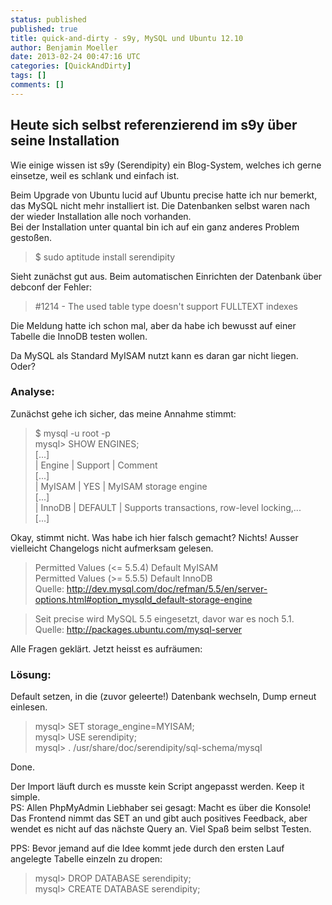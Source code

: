 ```yaml
---
status: published
published: true
title: quick-and-dirty - s9y, MySQL und Ubuntu 12.10
author: Benjamin Moeller
date: 2013-02-24 00:47:16 UTC
categories: [QuickAndDirty]
tags: []
comments: []
---
```


## Heute sich selbst referenzierend im s9y über seine Installation
Wie einige wissen ist s9y (Serendipity) ein Blog-System, welches ich gerne einsetze, weil es schlank und einfach ist.  

Beim Upgrade von Ubuntu lucid auf Ubuntu precise hatte ich nur bemerkt, das MySQL nicht mehr installiert ist. Die Datenbanken selbst waren nach der wieder Installation alle noch vorhanden.  
Bei der Installation unter quantal bin ich auf ein ganz anderes Problem gestoßen.  
> $ sudo aptitude install serendipity  

Sieht zunächst gut aus. Beim automatischen Einrichten der Datenbank über debconf der Fehler:  
> #1214 - The used table type doesn't support FULLTEXT indexes

Die Meldung hatte ich schon mal, aber da habe ich bewusst auf einer Tabelle die InnoDB testen wollen.  

Da MySQL als Standard MyISAM nutzt kann es daran gar nicht liegen. Oder?  

### Analyse:
Zunächst gehe ich sicher, das meine Annahme stimmt:  

> $ mysql -u root -p  
> mysql> SHOW ENGINES;  
> [...]  
> | Engine             | Support | Comment  
> [...]  
> | MyISAM             | YES     | MyISAM storage engine  
> [...]  
> | InnoDB             | DEFAULT | Supports transactions, row-level locking,...  
> [...]  

Okay, stimmt nicht. Was habe ich hier falsch gemacht? Nichts! Ausser vielleicht Changelogs nicht aufmerksam gelesen.  
> Permitted Values (<= 5.5.4) Default	MyISAM  
> Permitted Values (>= 5.5.5) Default	InnoDB  
> Quelle: http://dev.mysql.com/doc/refman/5.5/en/server-options.html#option_mysqld_default-storage-engine

> Seit precise wird MySQL 5.5 eingesetzt, davor war es noch 5.1.  
Quelle: http://packages.ubuntu.com/mysql-server  

Alle Fragen geklärt. Jetzt heisst es aufräumen:  

### Lösung:
Default setzen, in die (zuvor geleerte!) Datenbank wechseln, Dump erneut einlesen.  
> mysql> SET storage_engine=MYISAM;  
> mysql> USE serendipity;  
> mysql> \. /usr/share/doc/serendipity/sql-schema/mysql  

Done.  

Der Import läuft durch es musste kein Script angepasst werden. Keep it simple.  
PS: Allen PhpMyAdmin Liebhaber sei gesagt: Macht es über die Konsole!  
Das Frontend nimmt das SET an und gibt auch positives Feedback, aber wendet es nicht auf das nächste Query an. Viel Spaß beim selbst Testen.  

PPS: Bevor jemand auf die Idee kommt jede durch den ersten Lauf angelegte Tabelle einzeln zu dropen:
> mysql> DROP DATABASE serendipity;  
> mysql> CREATE DATABASE serendipity;  
